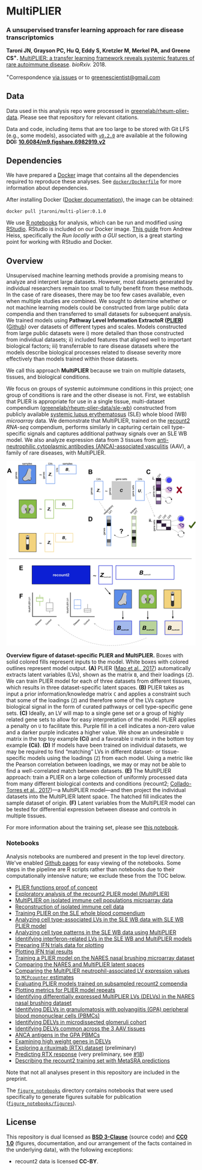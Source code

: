 # MultiPLIER

### A unsupervised transfer learning approach for rare disease transcriptomics

**Taroni JN, Grayson PC, Hu Q, Eddy S, Kretzler M, Merkel PA, and Greene CS<sup>+</sup>.** [MultiPLIER: a transfer learning framework reveals systemic features of rare autoimmune disease](https://doi.org/10.1101/395947). _bioRxiv._ 2018.

<sup>+</sup>Correspondence [via issues](https://github.com/greenelab/multi-plier/issues) or to [greenescientist@gmail.com](mailto:greenescientist@gmail.com)

## Data

Data used in this analysis repo were processed in [greenelab/rheum-plier-data](https://github.com/greenelab/rheum-plier-data). 
Please see that repository for relevant citations.

Data and code, including items that are too large to be stored with Git LFS (e.g., some models), associated with [`v0.2.0`](https://github.com/greenelab/multi-plier/tree/v0.2.0) are available at the following **DOI: [10.6084/m9.figshare.6982919.v2](https://doi.org/10.6084/m9.figshare.6982919.v2)**

## Dependencies

We have prepared a [Docker](https://www.docker.com) image that contains all the dependencies required to reproduce these analyses. See [`docker/Dockerfile`](https://github.com/greenelab/multi-plier/blob/eb30c25e236ae8590d275f9d351f804bd922ca0a/docker/Dockerfile) for more information about dependencies. 

After installing Docker ([Docker documentation](https://docs.docker.com)), the image can be obtained:

```
docker pull jtaroni/multi-plier:0.1.0
```

We use [R notebooks](https://rmarkdown.rstudio.com/r_notebooks) for analysis, which can be run and modified using [RStudio](https://www.rstudio.com).
RStudio is included on our Docker image. 
[This guide](https://www.andrewheiss.com/blog/2017/04/27/super-basic-practical-guide-to-docker-and-rstudio/) from Andrew Heiss, specifically the _Run locally with a GUI_ section, is a great starting point for working with RStudio and Docker.

## Overview

Unsupervised machine learning methods provide a promising means to analyze and interpret large datasets. 
However, most datasets generated by individual researchers remain too small to fully benefit from these methods. 
In the case of rare diseases, there may be too few cases available, even when multiple studies are combined. 
We sought to determine whether or not machine learning models could be constructed from large public data compendia and then transferred to small datasets for subsequent analysis. 
We trained models using **Pathway Level Information ExtractoR ([PLIER](https://doi.org/10.1101/116061))** ([Github](https://github.com/wgmao/PLIER)) over datasets of different types and scales. 
Models constructed from large public datasets were 
i) more detailed than those constructed from individual datasets; 
ii) included features that aligned well to important biological factors; 
iii) transferrable to rare disease datasets where the models describe biological processes related to disease severity more effectively than models trained within those datasets. 

We call this approach **MultiPLIER** because we train on multiple datasets, tissues, and biological conditions.

We focus on groups of systemic autoimmune conditions in this project; one group of conditions is rare and the other disease is not. 
First, we establish that PLIER is appropriate for use in a single tissue, multi-dataset compendium ([greenelab/rheum-plier-data/sle-wb](https://github.com/greenelab/rheum-plier-data/tree/master/sle-wb)) constructed from publicly available [systemic lupus erythematosus](https://ghr.nlm.nih.gov/condition/systemic-lupus-erythematosus) (SLE) whole blood (WB) _microarray_ data. 
We demonstrate that MultiPLIER, trained on the [recount2](https://jhubiostatistics.shinyapps.io/recount/) _RNA-seq_ compendium, performs similarly in capturing certain cell type-specific signals and captures additional pathway signals over an SLE WB model.
We also analyze expression data from 3 tissues from [anti-neutrophilic cytoplasmic antibodies (ANCA)-associated vasculitis](https://rarediseases.info.nih.gov/diseases/13011/anca-associated-vasculitis) (AAV), a family of rare diseases, with MultiPLIER.

![](https://github.com/greenelab/multi-plier/blob/master/diagrams/overview_figure.png)

**Overview figure of dataset-specific PLIER and MultiPLIER.** Boxes with solid colored fills represent inputs to the model. White boxes with colored outlines represent model output. 
**(A)** PLIER ([Mao et al., 2017](https://doi.org/10.1101/116061)) automatically extracts latent variables (LVs), shown as the matrix `B`, and their loadings (`Z`). 
We can train PLIER model for each of three datasets from different tissues, which results in three dataset-specific latent spaces. 
**(B)** PLIER takes as input a prior information/knowledge matrix `C` and applies a constraint such that some of the loadings (`Z`) and therefore some of the LVs capture biological signal in the form of curated pathways or cell type-specific gene sets. 
**(C)** Ideally, an LV will map to a single gene set or a group of highly related gene sets to allow for easy interpretation of the model. 
PLIER applies a penalty on `U` to facilitate this. 
Purple fill in a cell indicates a non-zero value and a darker purple indicates a higher value. 
We show an undesirable `U` matrix in the top toy example **(Ci)** and a favorable `U` matrix in the bottom toy example **(Cii)**. **(D)** 
If models have been trained on individual datasets, we may be required to find “matching” LVs in different dataset- or tissue-specific models using the loadings (`Z`) from each model. 
Using a metric like the Pearson correlation between loadings, we may or may not be able to find a well-correlated match between datasets. 
**(E)** The MultiPLIER approach: train a PLIER on a large collection of uniformly processed data from many different biological contexts and conditions (recount2; [Collado-Torres et al., 2017](https://doi.org/10.1038/nbt.3838))—a MultiPLIER model—and then project the individual datasets into the MultiPLIER latent space. 
The hatched fill indicates the sample dataset of origin. 
**(F)** Latent variables from the MultiPLIER model can be tested for differential expression between disease and controls in multiple tissues.

For more information about the training set, please see [this notebook](https://greenelab.github.io/multi-plier/26-describe_recount2.nb.html).

### Notebooks

Analysis notebooks are numbered and present in the top level directory.
We've enabled [Github pages](https://pages.github.com/) for easy viewing of the notebooks.
Some steps in the pipeline are R scripts rather than notebooks due to their computationally intensive nature;
we exclude these from the TOC below.

* [PLIER functions proof of concept](https://greenelab.github.io/multi-plier/01-PLIER_util_proof-of-concept_notebook.nb.html)
* [Exploratory analysis of the recount2 PLIER model (MultiPLIER)](https://greenelab.github.io/multi-plier/02-recount2_PLIER_exploration.nb.html)
* [MultiPLIER on isolated immune cell populations microarray data](https://greenelab.github.io/multi-plier/03-isolated_cell_type_populations.nb.html)
* [Reconstruction of isolated immune cell data](https://greenelab.github.io/multi-plier/04-isolated_immune_cell_reconstruction.nb.html)
* [Training PLIER on the SLE whole blood compendium](https://greenelab.github.io/multi-plier/05-sle-wb_PLIER.nb.html)
* [Analyzing cell type-associated LVs in the SLE WB data with SLE WB PLIER model](https://greenelab.github.io/multi-plier/06-sle-wb_cell_type.nb.html)
* [Analyzing cell type patterns in the SLE WB data using MultiPLIER](https://greenelab.github.io/multi-plier/07-sle_cell_type_recount2_model.nb.html)
* [Identifying interferon-related LVs in the SLE WB and MultiPLIER models](https://greenelab.github.io/multi-plier/08-identify_ifn_LVs.nb.html)
* [Preparing IFN trials data for plotting](https://greenelab.github.io/multi-plier/09-sle_ifn_data_prep.nb.html)
* [Plotting IFN trial results](https://greenelab.github.io/multi-plier/10-sle_ifn_analysis.nb.html)
* [Training a PLIER model on the NARES nasal brushing microarray dataset](https://greenelab.github.io/multi-plier/12-train_NARES_PLIER.nb.html)
* [Comparing the NARES and MultiPLIER latent spaces](https://greenelab.github.io/multi-plier/13-compare_NARES_B.nb.html)
* [Comparing the MultiPLIER neutrophil-associated LV expression values to `MCPcounter` estimates](https://greenelab.github.io/multi-plier/14-NARES_MCPcounter.nb.html)
* [Evaluating PLIER models trained on subsampled recount2 compendia](https://greenelab.github.io/multi-plier/15-evaluate_subsampling.nb.html)
* [Plotting metrics for PLIER model repeats](https://greenelab.github.io/multi-plier/17-plotting_repeat_evals.nb.html)
* [Identifying differentially expressed MultiPLIER LVs (DELVs) in the NARES nasal brushing dataset](https://greenelab.github.io/multi-plier/18-NARES_differential_expression.nb.html)
* [Identifying DELVs in granulomatosis with polyangiitis (GPA) peripheral blood mononuclear cells (PBMCs)](https://greenelab.github.io/multi-plier/19-GPA_blood_differential_expression.nb.html)
* [Identifying DELVs in microdissected glomeruli cohort](https://greenelab.github.io/multi-plier/20-kidney_differential_expression.nb.html)
* [Identifying DELVs common across the 3 AAV tissues](https://greenelab.github.io/multi-plier/21-AAV_DLVE.nb.html)
* [ANCA antigens in the GPA PBMCs](https://greenelab.github.io/multi-plier/22-GPA_blood_top_LVs.nb.html)
* [Examining high weight genes in DELVs](https://greenelab.github.io/multi-plier/23-explore_AAV_recount_LVs.nb.html)
* [Exploring a rituximab (RTX) dataset](https://greenelab.github.io/multi-plier/24-explore_rtx.nb.html) (preliminary)
* [Predicting RTX response](https://greenelab.github.io/multi-plier/25-predict_response.nb.html) (very preliminary, see [#18](https://github.com/greenelab/multi-plier/pull/18))
* [Describing the recount2 training set with MetaSRA predictions](https://greenelab.github.io/multi-plier/26-describe_recount2.nb.html)

Note that not all analyses present in this repository are included in the preprint.

The [`figure_notebooks`](https://github.com/greenelab/multi-plier/tree/master/figure_notebooks) directory contains notebooks that were used specifically to generate figures suitable for publication ([`figure_notebooks/figures`](https://github.com/greenelab/multi-plier/tree/master/figure_notebooks/figures)).

## License 

This repository is dual licensed as **[BSD 3-Clause](https://github.com/greenelab/multi-plier/blob/master/LICENSE_BSD-3.md)** (source code) and **[CC0 1.0](https://github.com/greenelab/multi-plier/blob/master/LICENSE_CC0.md)** (figures, documentation, and our arrangement of the facts contained in the underlying data), with the following exceptions:

* recount2 data is licensed **CC-BY**.
